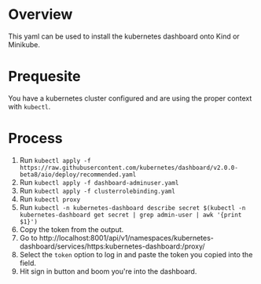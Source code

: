 # Overview
This yaml can be used to install the kubernetes dashboard onto Kind or Minikube. 

# Prequesite
You have a kubernetes cluster configured and are using the proper context with `kubectl`. 

# Process
1. Run `kubectl apply -f https://raw.githubusercontent.com/kubernetes/dashboard/v2.0.0-beta8/aio/deploy/recommended.yaml`
2. Run `kubectl apply -f dashboard-adminuser.yaml`
3. Run `kubectl apply -f clusterrolebinding.yaml`
4. Run `kubectl proxy`
5. Run `kubectl -n kubernetes-dashboard describe secret $(kubectl -n kubernetes-dashboard get secret | grep admin-user | awk '{print $1}')`
6. Copy the token from the output. 
7. Go to http://localhost:8001/api/v1/namespaces/kubernetes-dashboard/services/https:kubernetes-dashboard:/proxy/
8. Select the `token` option to log in and paste the token you copied into the field. 
9. Hit sign in button and boom you're into the dashboard. 

